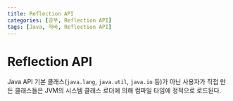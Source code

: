 ```yaml
---
title: Reflection API
categories: [공부, Reflection API]
tags: [Java, 자바, Reflection API]
---
```


# Reflection API

Java API 기본 클래스(`java.lang`, `java.util`, `java.io` 등)가 아닌 사용자가 직접 만든 클래스들은 JVM의 시스템 클래스 로더에 의해 컴파일 타임에 정적으로 로드된다.